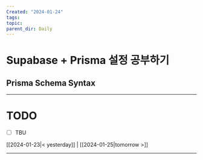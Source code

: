 ```yaml
---
Created: "2024-01-24"
tags: 
topic: 
parent_dir: Daily
---
```

# Supabase + Prisma 설정 공부하기
## Prisma Schema Syntax


----
# TODO
- [ ] TBU 
  
[[2024-01-23|< yesterday]] | [[2024-01-25|tomorrow >]]  
  
---  
